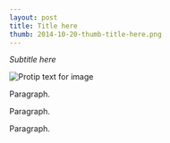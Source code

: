 ```yaml
---
layout: post
title: Title here
thumb: 2014-10-20-thumb-title-here.png
---
```


*Subtitle here*

![Protip text for image](/assets/2014-10-20-thumb-title-here.png)

Paragraph.

Paragraph.

Paragraph.
